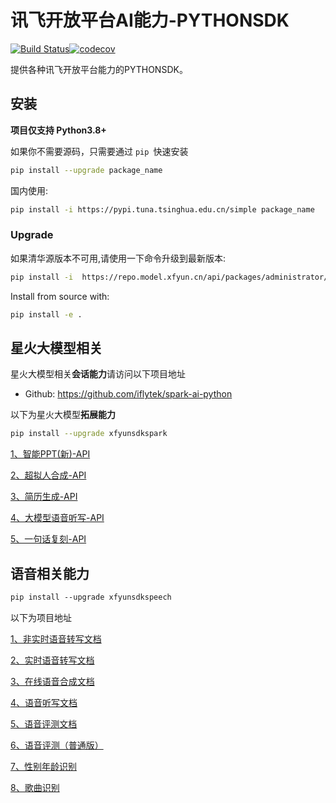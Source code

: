 # 讯飞开放平台AI能力-PYTHONSDK

[![Build Status](https://www.travis-ci.com/iFLYTEK-OP/websdk-java.svg?branch=feature-ci)](https://www.travis-ci.com/iFLYTEK-OP/websdk-java)[![codecov](https://codecov.io/gh/iFLYTEK-OP/websdk-java/branch/feature-ci/graph/badge.svg?token=KQRe0Igv9b)](https://codecov.io/gh/iFLYTEK-OP/websdk-java)

提供各种讯飞开放平台能力的PYTHONSDK。



## 安装

**项目仅支持 Python3.8+**

如果你不需要源码，只需要通过 `pip `快速安装

```sh
pip install --upgrade package_name
```

国内使用:

```bash
pip install -i https://pypi.tuna.tsinghua.edu.cn/simple package_name
```

### Upgrade

如果清华源版本不可用,请使用一下命令升级到最新版本:

```sh
pip install -i  https://repo.model.xfyun.cn/api/packages/administrator/pypi/simple  package_name --upgrade
```

Install from source with:

```sh
pip install -e .
```

## 星火大模型相关

星火大模型相关**会话能力**请访问以下项目地址

- Github: https://github.com/iflytek/spark-ai-python

以下为星火大模型**拓展能力**

```sh
pip install --upgrade xfyunsdkspark
```

[1、智能PPT(新)-API](https://github.com/iFLYTEK-OP/websdk-java/blob/master/doc/spark/aipptv2.md)

[2、超拟人合成-API](https://github.com/iFLYTEK-OP/websdk-java/blob/master/doc/spark/oralapi.md)

[3、简历生成-API](https://github.com/iFLYTEK-OP/websdk-java/blob/master/doc/spark/resumegenapi.md)

[4、大模型语音听写-API](https://github.com/iFLYTEK-OP/websdk-java/blob/master/doc/spark/sparkiatapi.md)

[5、一句话复刻-API](https://github.com/iFLYTEK-OP/websdk-java/blob/master/doc/spark/voiceclone.md)

## 语音相关能力
```xml
pip install --upgrade xfyunsdkspeech
```
以下为项目地址

[1、非实时语音转写文档](https://github.com/iFLYTEK-OP/websdk-java-speech/blob/master/doc/speech/LFASR.md)

[2、实时语音转写文档](https://github.com/iFLYTEK-OP/websdk-java-speech/blob/master/doc/speech/RTASR.md)

[3、在线语音合成文档](https://github.com/iFLYTEK-OP/websdk-java-speech/blob/master/doc/speech/TTS.md)

[4、语音听写文档](https://github.com/iFLYTEK-OP/websdk-java-speech/blob/master/doc/speech/IAT.md)

[5、语音评测文档](https://github.com/iFLYTEK-OP/websdk-java-speech/blob/master/doc/speech/ISE.md)

[6、语音评测（普通版）](https://github.com/iFLYTEK-OP/websdk-java-speech/blob/master/doc/speech/ISE_HTTP.md)

[7、性别年龄识别](https://github.com/iFLYTEK-OP/websdk-java-speech/blob/master/doc/speech/IGR.md)

[8、歌曲识别](https://github.com/iFLYTEK-OP/websdk-java-speech/blob/master/doc/speech/QBH.md)